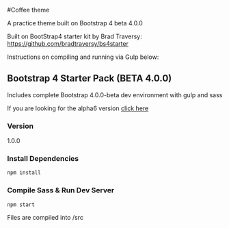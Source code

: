#Coffee theme

A practice theme built on Bootstrap 4 beta 4.0.0  

Built on BootStrap4 starter kit by Brad Traversy:  
https://github.com/bradtraversy/bs4starter  

Instructions on compiling and running via Gulp below:  

## Bootstrap 4 Starter Pack (BETA 4.0.0)

Includes complete Bootstrap 4.0.0-beta dev environment with gulp and sass

If you are looking for the alpha6 version [click here](https://github.com/bradtraversy/bs4starter_alpha6)

### Version

1.0.0

### Install Dependencies

```bash
npm install 
```

### Compile Sass & Run Dev Server

```bash
npm start
```

Files are compiled into /src